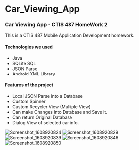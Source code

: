 # Car_Viewing_App

### Car Viewing App -  CTIS 487 HomeWork 2

This is a CTIS 487 Mobile Application Development homework. 

#### Technologies we used 
 * Java
 * SQLite SQL
 * JSON Parse
 * Android XML Library
 
#### Features of the project
- Local JSON Parse into a Database
- Custom Spinner
- Custom Recycler View (Multiple View)
- Can make Changes into Database and Save it.
- Can return Original Database
- Dialog View of selected car info.

![Screenshot_1608920824](https://user-images.githubusercontent.com/48411015/103140647-2c10d100-46fa-11eb-8caa-cfaec78889d1.png)
![Screenshot_1608920829](https://user-images.githubusercontent.com/48411015/103140646-2b783a80-46fa-11eb-9a73-d8e053ab0924.png)
![Screenshot_1608920839](https://user-images.githubusercontent.com/48411015/103140645-2adfa400-46fa-11eb-9bcd-04740fdbb34b.png)
![Screenshot_1608920846](https://user-images.githubusercontent.com/48411015/103140644-29ae7700-46fa-11eb-9d21-32e8872ac356.png)
![Screenshot_1608920850](https://user-images.githubusercontent.com/48411015/103140643-27e4b380-46fa-11eb-9f95-bd8ed0a3b6e9.png)




